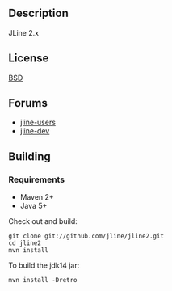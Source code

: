 Description
-----------

JLine 2.x

License
-------

[BSD](http://www.opensource.org/licenses/bsd-license.php)

Forums
------

* [jline-users](https://groups.google.com/group/jline-users)
* [jline-dev](https://groups.google.com/group/jline-dev)

Building
--------

### Requirements

* Maven 2+
* Java 5+

Check out and build:

    git clone git://github.com/jline/jline2.git
    cd jline2
    mvn install


To build the jdk14 jar:

    mvn install -Dretro
